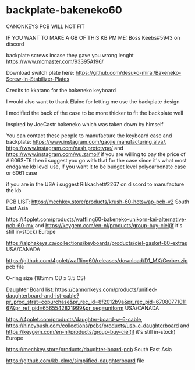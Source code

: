 # backplate-bakeneko60
CANONKEYS PCB WILL NOT FIT

IF YOU WANT TO MAKE A GB OF THIS KB PM ME: Boss Keebs#5943 on discord

backplate screws incase they gave you wrong lenght https://www.mcmaster.com/93395A196/

Download switch plate here: https://github.com/desuko-mirai/Bakeneko-Screw-In-Stabilizer-Plates

Credits to kkatano for the bakeneko keyboard

I would also want to thank Elaine for letting me use the backplate design

I modified the back of the case to be more thicker to fit the backplate well

Inspired by JoeCastr bakeneko which was taken down by himself

You can contact these people to manufacture the keyboard case and backplate: https://www.instagram.com/gaojie.manufacturing.alva/, https://www.instagram.com/nash.prototype/ and https://www.instagram.com/wu.zamol/ if you are willing to pay the price of Al6063-T6 then i suggest you go with that for the case since it's what most endgame kb level use, if you want it to be budget level polycarbonate case or 6061 case

if you are in the USA i suggest Rikkachet#2267 on discord to manufacture the kb


PCB LIST:
https://mechkey.store/products/krush-60-hotswap-pcb-v2 South East Asia

https://4pplet.com/products/waffling60-bakeneko-unikorn-kei-alternative-pcb-60-mx and https://keygem.com/en-nl/products/group-buy-ciel(if it's still in-stock) Europe

https://alphakeys.ca/collections/keyboards/products/ciel-gasket-60-extras USA/CANADA

https://github.com/4pplet/waffling60/releases/download/D1_MX/Gerber.zip pcb file 

O-ring size (185mm OD x 3.5 CS)

Daughter Board list:
https://cannonkeys.com/products/unified-daughterboard-and-jst-cable?pr_prod_strat=copurchase&pr_rec_id=8f2012b9a&pr_rec_pid=6708077101167&pr_ref_pid=6565542821999&pr_seq=uniform USA/CANADA

https://4pplet.com/products/daughter-board-w-6-cable, https://hineybush.com/collections/pcbs/products/usb-c-daughterboard and https://keygem.com/en-nl/products/group-buy-ciel(if it's still in-stock) Europe

https://mechkey.store/products/daughter-board-pcb South East Asia

https://github.com/kb-elmo/simplified-daughterboard file
